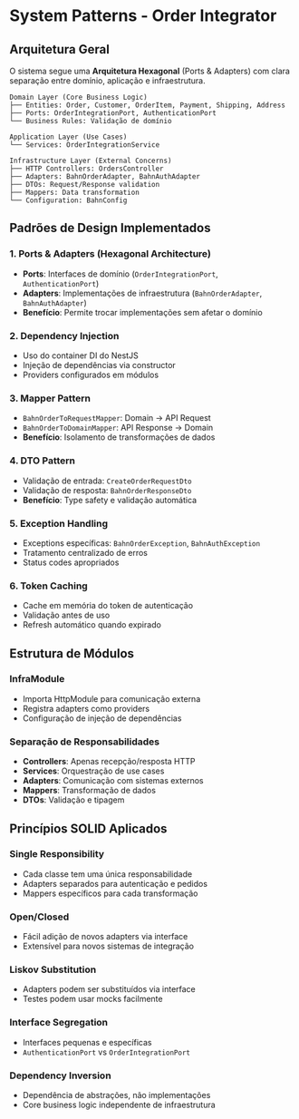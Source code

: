 # System Patterns - Order Integrator

## Arquitetura Geral
O sistema segue uma **Arquitetura Hexagonal** (Ports & Adapters) com clara separação entre domínio, aplicação e infraestrutura.

```
Domain Layer (Core Business Logic)
├── Entities: Order, Customer, OrderItem, Payment, Shipping, Address
├── Ports: OrderIntegrationPort, AuthenticationPort
└── Business Rules: Validação de domínio

Application Layer (Use Cases)
└── Services: OrderIntegrationService

Infrastructure Layer (External Concerns)
├── HTTP Controllers: OrdersController
├── Adapters: BahnOrderAdapter, BahnAuthAdapter
├── DTOs: Request/Response validation
├── Mappers: Data transformation
└── Configuration: BahnConfig
```

## Padrões de Design Implementados

### 1. Ports & Adapters (Hexagonal Architecture)
- **Ports**: Interfaces de domínio (`OrderIntegrationPort`, `AuthenticationPort`)
- **Adapters**: Implementações de infraestrutura (`BahnOrderAdapter`, `BahnAuthAdapter`)
- **Benefício**: Permite trocar implementações sem afetar o domínio

### 2. Dependency Injection
- Uso do container DI do NestJS
- Injeção de dependências via constructor
- Providers configurados em módulos

### 3. Mapper Pattern
- `BahnOrderToRequestMapper`: Domain → API Request
- `BahnOrderToDomainMapper`: API Response → Domain
- **Benefício**: Isolamento de transformações de dados

### 4. DTO Pattern
- Validação de entrada: `CreateOrderRequestDto`
- Validação de resposta: `BahnOrderResponseDto`
- **Benefício**: Type safety e validação automática

### 5. Exception Handling
- Exceptions específicas: `BahnOrderException`, `BahnAuthException`
- Tratamento centralizado de erros
- Status codes apropriados

### 6. Token Caching
- Cache em memória do token de autenticação
- Validação antes de uso
- Refresh automático quando expirado

## Estrutura de Módulos

### InfraModule
- Importa HttpModule para comunicação externa
- Registra adapters como providers
- Configuração de injeção de dependências

### Separação de Responsabilidades
- **Controllers**: Apenas recepção/resposta HTTP
- **Services**: Orquestração de use cases
- **Adapters**: Comunicação com sistemas externos
- **Mappers**: Transformação de dados
- **DTOs**: Validação e tipagem

## Princípios SOLID Aplicados

### Single Responsibility
- Cada classe tem uma única responsabilidade
- Adapters separados para autenticação e pedidos
- Mappers específicos para cada transformação

### Open/Closed
- Fácil adição de novos adapters via interface
- Extensível para novos sistemas de integração

### Liskov Substitution
- Adapters podem ser substituídos via interface
- Testes podem usar mocks facilmente

### Interface Segregation
- Interfaces pequenas e específicas
- `AuthenticationPort` vs `OrderIntegrationPort`

### Dependency Inversion
- Dependência de abstrações, não implementações
- Core business logic independente de infraestrutura 